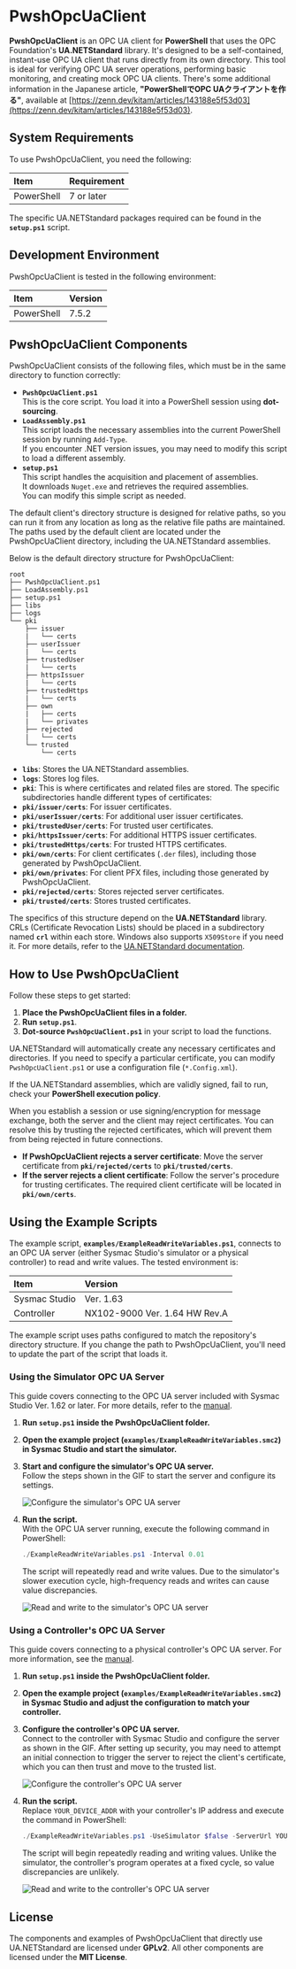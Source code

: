 # PwshOpcUaClient
**PwshOpcUaClient** is an OPC UA client for **PowerShell** that uses the OPC Foundation's **UA.NETStandard** library.
It's designed to be a self-contained, instant-use OPC UA client that runs directly from its own directory.
This tool is ideal for verifying OPC UA server operations, performing basic monitoring, and creating mock OPC UA clients.
There's some additional information in the Japanese article, **"PowerShellでOPC UAクライアントを作る"**, available at [https://zenn.dev/kitam/articles/143188e5f53d03](https://zenn.dev/kitam/articles/143188e5f53d03).

## System Requirements
To use PwshOpcUaClient, you need the following:

| Item | Requirement |
|:---|:---|
| PowerShell | 7 or later |

The specific UA.NETStandard packages required can be found in the **`setup.ps1`** script.

## Development Environment
PwshOpcUaClient is tested in the following environment:

| Item | Version |
|:---|:---|
| PowerShell | 7.5.2 |

## PwshOpcUaClient Components
PwshOpcUaClient consists of the following files, which must be in the same directory to function correctly:

* **`PwshOpcUaClient.ps1`**   
   This is the core script. You load it into a PowerShell session using **dot-sourcing**.
* **`LoadAssembly.ps1`**   
   This script loads the necessary assemblies into the current PowerShell session by running `Add-Type`.   
   If you encounter .NET version issues, you may need to modify this script to load a different assembly.
* **`setup.ps1`**   
   This script handles the acquisition and placement of assemblies.   
   It downloads `Nuget.exe` and retrieves the required assemblies.   
   You can modify this simple script as needed.

The default client's directory structure is designed for relative paths,
so you can run it from any location as long as the relative file paths are maintained.
The paths used by the default client are located under the PwshOpcUaClient directory, including the UA.NETStandard assemblies.

Below is the default directory structure for PwshOpcUaClient:

```
root
├── PwshOpcUaClient.ps1
├── LoadAssembly.ps1
├── setup.ps1
├── libs
├── logs
└── pki
    ├── issuer
    |   └── certs
    ├── userIssuer
    |   └── certs
    ├── trustedUser
    |   └── certs
    ├── httpsIssuer
    |   └── certs
    ├── trustedHttps
    |   └── certs
    ├── own
    |   ├── certs
    |   └── privates
    ├── rejected
    |   └── certs
    └── trusted
        └── certs
```

* **`libs`**: Stores the UA.NETStandard assemblies.
* **`logs`**: Stores log files.
* **`pki`**: This is where certificates and related files are stored. The specific subdirectories handle different types of certificates:
* **`pki/issuer/certs`**: For issuer certificates.   
* **`pki/userIssuer/certs`**: For additional user issuer certificates.
* **`pki/trustedUser/certs`**: For trusted user certificates.
* **`pki/httpsIssuer/certs`**: For additional HTTPS issuer certificates.
* **`pki/trustedHttps/certs`**: For trusted HTTPS certificates.
* **`pki/own/certs`**: For client certificates (`.der` files), including those generated by PwshOpcUaClient.
* **`pki/own/privates`**: For client PFX files, including those generated by PwshOpcUaClient.
* **`pki/rejected/certs`**: Stores rejected server certificates.
* **`pki/trusted/certs`**: Stores trusted certificates.

The specifics of this structure depend on the **UA.NETStandard** library.
CRLs (Certificate Revocation Lists) should be placed in a subdirectory named **`crl`** within each store.
Windows also supports `X509Store` if you need it.
For more details, refer to the [UA.NETStandard documentation](https://www.google.com/search?q=https://github.com/OPCFoundation/UA-.NETStandard/blob/master/Docs/Certificates.md).

## How to Use PwshOpcUaClient
Follow these steps to get started:

1. **Place the PwshOpcUaClient files in a folder.**
2. **Run `setup.ps1`**.
3. **Dot-source `PwshOpcUaClient.ps1`** in your script to load the functions.

UA.NETStandard will automatically create any necessary certificates and directories.
If you need to specify a particular certificate, you can modify `PwshOpcUaClient.ps1` or use a configuration file (`*.Config.xml`).

If the UA.NETStandard assemblies, which are validly signed, fail to run, check your **PowerShell execution policy**.

When you establish a session or use signing/encryption for message exchange,
both the server and the client may reject certificates.
You can resolve this by trusting the rejected certificates,
which will prevent them from being rejected in future connections.

  * **If PwshOpcUaClient rejects a server certificate**: Move the server certificate from **`pki/rejected/certs`** to **`pki/trusted/certs`**.
  * **If the server rejects a client certificate**: Follow the server's procedure for trusting certificates. The required client certificate will be located in **`pki/own/certs`**.

## Using the Example Scripts
The example script, **`examples/ExampleReadWriteVariables.ps1`**, connects to an OPC UA server (either Sysmac Studio's simulator or a physical controller) to read and write values.
The tested environment is:

| Item | Version |
|:---|:---|
| Sysmac Studio | Ver. 1.63 |
| Controller | NX102-9000 Ver. 1.64 HW Rev.A |

The example script uses paths configured to match the repository's directory structure.
If you change the path to PwshOpcUaClient, you'll need to update the part of the script that loads it.

### Using the Simulator OPC UA Server
This guide covers connecting to the OPC UA server included with Sysmac Studio Ver. 1.62 or later.
For more details, refer to the [manual](https://www.google.com/search?q=https://www.fa.omron.co.jp/data_pdf/mnu/sbcd-374p_nj501_nx.pdf%3Fid%3D3705).

1. **Run `setup.ps1` inside the PwshOpcUaClient folder.**
2. **Open the example project (`examples/ExampleReadWriteVariables.smc2`) in Sysmac Studio and start the simulator.**
3. **Start and configure the simulator's OPC UA server.**   
   Follow the steps shown in the GIF to start the server and configure its settings.

   ![Configure the simulator's OPC UA server](./images/set-simulator-opc-ua-server.gif)

4. **Run the script.**   
   With the OPC UA server running, execute the following command in PowerShell:

   ```powershell
   ./ExampleReadWriteVariables.ps1 -Interval 0.01
   ```

   The script will repeatedly read and write values.
   Due to the simulator's slower execution cycle, high-frequency reads and writes can cause value discrepancies.

   ![Read and write to the simulator's OPC UA server](./images/simulator-run-prg.gif)

### Using a Controller's OPC UA Server
This guide covers connecting to a physical controller's OPC UA server.
For more information, see the [manual](https://www.google.com/search?q=https://www.fa.omron.co.jp/data_pdf/mnu/sbcd-374p_nj501_nx.pdf%3Fid%3D3705).

1. **Run `setup.ps1` inside the PwshOpcUaClient folder.**
2. **Open the example project (`examples/ExampleReadWriteVariables.smc2`) in Sysmac Studio and adjust the configuration to match your controller.**
3. **Configure the controller's OPC UA server.**   
   Connect to the controller with Sysmac Studio and configure the server as shown in the GIF.
   After setting up security, you may need to attempt an initial connection to trigger the server to reject the client's certificate,
   which you can then trust and move to the trusted list.

   ![Configure the controller's OPC UA server](./images/set-controller-opc-ua-server.gif)

4. **Run the script.**   
   Replace `YOUR_DEVICE_ADDR` with your controller's IP address and execute the command in PowerShell:

   ```powershell
   ./ExampleReadWriteVariables.ps1 -UseSimulator $false -ServerUrl YOUR_DEVICE_ADDR -Interval 0.01
   ```

   The script will begin repeatedly reading and writing values. Unlike the simulator, the controller's program operates at a fixed cycle, so value discrepancies are unlikely.

   ![Read and write to the controller's OPC UA server](./images/controller-run-prg.gif)

## License
The components and examples of PwshOpcUaClient that directly use UA.NETStandard are licensed under **GPLv2**.
All other components are licensed under the **MIT License**.
